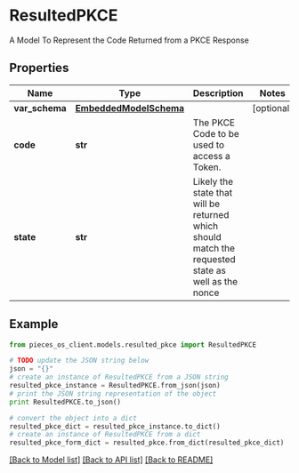 # ResultedPKCE

A Model To Represent the Code Returned from a PKCE Response

## Properties

Name | Type | Description | Notes
------------ | ------------- | ------------- | -------------
**var_schema** | [**EmbeddedModelSchema**](EmbeddedModelSchema.md) |  | [optional] 
**code** | **str** | The PKCE Code to be used to access a Token. | 
**state** | **str** | Likely the state that will be returned which should match the requested state as well as the nonce | 

## Example

```python
from pieces_os_client.models.resulted_pkce import ResultedPKCE

# TODO update the JSON string below
json = "{}"
# create an instance of ResultedPKCE from a JSON string
resulted_pkce_instance = ResultedPKCE.from_json(json)
# print the JSON string representation of the object
print ResultedPKCE.to_json()

# convert the object into a dict
resulted_pkce_dict = resulted_pkce_instance.to_dict()
# create an instance of ResultedPKCE from a dict
resulted_pkce_form_dict = resulted_pkce.from_dict(resulted_pkce_dict)
```
[[Back to Model list]](../README.md#documentation-for-models) [[Back to API list]](../README.md#documentation-for-api-endpoints) [[Back to README]](../README.md)


